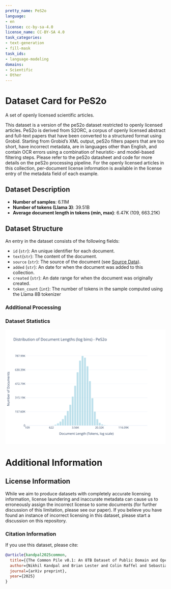 ```yaml
---
pretty_name: PeS2o
language:
- en
license: cc-by-sa-4.0
license_name: CC-BY-SA 4.0
task_categories:
- text-generation
- fill-mask
task_ids:
- language-modeling
domains:
- Scientific
- Other
---
```


# Dataset Card for PeS2o

<!-- START-SHORT DESCRIPTION -->
A set of openly licensed scientific articles. 
<!-- END-SHORT DESCRIPTION -->

This dataset is a version of the peS2o dataset restricted to openly licensed articles. PeS2o is derived from S2ORC, a corpus of openly licensed abstract and full-text papers that have been converted to a structured format using Grobid. Starting from Grobid’s XML output, peS2o filters papers that are too short, have incorrect metadata, are in languages other than English, and contain OCR errors using a combination of heuristic- and model-based filtering steps. Please refer to the peS2o datasheet and code for more details on the peS2o processing pipeline. For the openly licensed articles in this collection, per-document license information is available in the license entry of the metadata field of each example.




## Dataset Description

<!-- START-DESC-STATS -->
- **Number of samples**: 6.11M
- **Number of tokens (Llama 3)**: 39.51B
- **Average document length in tokens (min, max)**: 6.47K (109, 663.21K)
<!-- END-DESC-STATS -->


## Dataset Structure
An entry in the dataset consists of the following fields:

- `id` (`str`): An unique identifier for each document.
- `text`(`str`): The content of the document.
- `source` (`str`): The source of the document (see [Source Data](#source-data)).
- `added` (`str`): An date for when the document was added to this collection.
- `created` (`str`): An date range for when the document was originally created.
- `token_count` (`int`): The number of tokens in the sample computed using the Llama 8B tokenizer


### Additional Processing


### Dataset Statistics

<!-- START-DATASET PLOTS -->
<p align="center">
<img src="./images/dist_document_length.svg" width="600" style="margin-right: 10px;" />
</p>
<!-- END-DATASET PLOTS -->


# Additional Information

## License Information
While we aim to produce datasets with completely accurate licensing information, license laundering and inaccurate metadata can cause us to erroneously assign the incorrect license to some documents (for further discussion of this limitation, please see our paper). If you believe you have found an instance of incorrect licensing in this dataset, please start a discussion on this repository.

### Citation Information

If you use this dataset, please cite:
```bibtex
@article{kandpal2025common,
  title={{The Common Pile v0.1: An 8TB Dataset of Public Domain and Openly Licensed Text}},
  author={Nikhil Kandpal and Brian Lester and Colin Raffel and Sebastian Majstorovic and Stella Biderman and Baber Abbasi and Luca Soldaini and Enrico Shippole and A. Feder Cooper and Aviya Skowron and Shayne Longpre and Lintang Sutawika and Alon Albalak and Zhenlin Xu and Guilherme Penedo and Loubna Ben  and Elie Bakouch and John David  and Honglu Fan and Dashiell Stander and Guangyu Song and Aaron Gokaslan and John Kirchenbauer and Tom Goldstein and Brian R and Bhavya Kailkhura and Tyler Murray},
  journal={arXiv preprint},
  year={2025}
}
```
